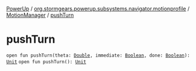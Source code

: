 [PowerUp](../../index.md) / [org.stormgears.powerup.subsystems.navigator.motionprofile](../index.md) / [MotionManager](index.md) / [pushTurn](./push-turn.md)

# pushTurn

`open fun pushTurn(theta: `[`Double`](https://kotlinlang.org/api/latest/jvm/stdlib/kotlin/-double/index.html)`, immediate: `[`Boolean`](https://kotlinlang.org/api/latest/jvm/stdlib/kotlin/-boolean/index.html)`, done: `[`Boolean`](https://kotlinlang.org/api/latest/jvm/stdlib/kotlin/-boolean/index.html)`): `[`Unit`](https://kotlinlang.org/api/latest/jvm/stdlib/kotlin/-unit/index.html)
`open fun pushTurn(): `[`Unit`](https://kotlinlang.org/api/latest/jvm/stdlib/kotlin/-unit/index.html)